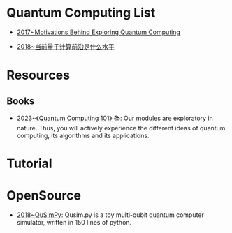 # Quantum Computing List

- [2017~Motivations Behind Exploring Quantum Computing](http://www.clerro.com/guide/580/quantum-computing-explained)

- [2018~当前量子计算前沿是什么水平](https://www.zhihu.com/question/53050049/answer/343521753)

# Resources

## Books

- [2023~《Quantum Computing 101》 📚](https://academy.meetiqm.com/curriculum/index.html): Our modules are exploratory in nature. Thus, you will actively experience the different ideas of quantum computing, its algorithms and its applications.

# Tutorial

# OpenSource

- [2018~QuSimPy](https://github.com/adamisntdead/QuSimPy): Qusim.py is a toy multi-qubit quantum computer simulator, written in 150 lines of python.
